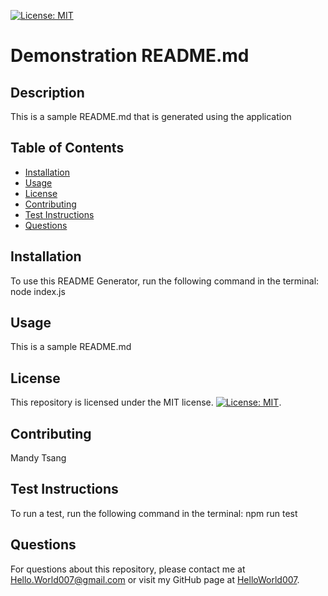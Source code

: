 
[![License: MIT](https://img.shields.io/badge/License-MIT-yellow.svg)](https://opensource.org/licenses/MIT)

# Demonstration README.md
    
## Description

This is a sample README.md that is generated using the application


## Table of Contents

* [Installation](#installation)
* [Usage](#usage)
* [License](#license)
* [Contributing](#contributing)
* [Test Instructions](#test)
* [Questions](#questions)


## Installation

To use this README Generator, run the following command in the terminal: node index.js


## Usage

This is a sample README.md


## License

This repository is licensed under the MIT license. [![License: MIT](https://img.shields.io/badge/License-MIT-yellow.svg)](https://opensource.org/licenses/MIT).


## Contributing

Mandy Tsang
    
    
## Test Instructions

To run a test, run the following command in the terminal: npm run test


## Questions

For questions about this repository, please contact me at [Hello.World007@gmail.com](Hello.World007@gmail.com) or visit my GitHub page at [HelloWorld007](https://www.github.com/HelloWorld007). 
    
